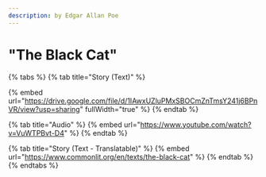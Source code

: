 ```yaml
---
description: by Edgar Allan Poe
---
```


# "The Black Cat"



{% tabs %}
{% tab title="Story (Text)" %}


{% embed url="https://drive.google.com/file/d/1IAwxUZluPMxSBOCmZnTmsY241j6BPnVR/view?usp=sharing" fullWidth="true" %}
{% endtab %}

{% tab title="Audio" %}
{% embed url="https://www.youtube.com/watch?v=VuWTPBvt-D4" %}
{% endtab %}

{% tab title="Story (Text - Translatable)" %}
{% embed url="https://www.commonlit.org/en/texts/the-black-cat" %}
{% endtab %}
{% endtabs %}


